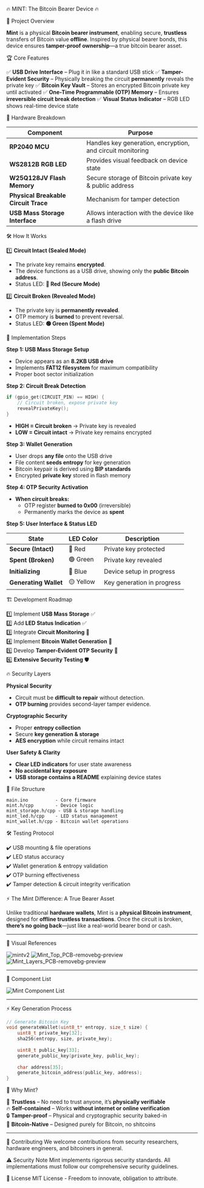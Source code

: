 🔥 MINT: The Bitcoin Bearer Device 🔥

🚀 Project Overview

**Mint** is a physical **Bitcoin bearer instrument**, enabling secure, **trustless** transfers of Bitcoin value **offline**. Inspired by physical bearer bonds, this device ensures **tamper-proof ownership**—a true bitcoin bearer asset.

🏆 Core Features

✅ **USB Drive Interface** – Plug it in like a standard USB stick 
✅ **Tamper-Evident Security** – Physically breaking the circuit **permanently** reveals the private key 
✅ **Bitcoin Key Vault** – Stores an encrypted Bitcoin private key until activated 
✅ **One-Time Programmable (OTP) Memory** – Ensures **irreversible circuit break detection** 
✅ **Visual Status Indicator** – RGB LED shows real-time device state

🔩 Hardware Breakdown

| **Component**                        | **Purpose**                                                |
| ------------------------------------ | ---------------------------------------------------------- |
| **RP2040 MCU**                       | Handles key generation, encryption, and circuit monitoring |
| **WS2812B RGB LED**                  | Provides visual feedback on device state                   |
| **W25Q128JV Flash Memory**           | Secure storage of Bitcoin private key & public address     |
| **Physical Breakable Circuit Trace** | Mechanism for tamper detection                             |
| **USB Mass Storage Interface**       | Allows interaction with the device like a flash drive      |

🛠️ How It Works

1️⃣ **Circuit Intact (Sealed Mode)**

- The private key remains **encrypted**.
- The device functions as a USB drive, showing only the **public Bitcoin address**.
- Status LED: **🔴 Red (Secure Mode)**

2️⃣ **Circuit Broken (Revealed Mode)**

- The private key is **permanently revealed**.
- OTP memory is **burned** to prevent reversal.
- Status LED: **🟢 Green (Spent Mode)**

🔧 Implementation Steps

**Step 1: USB Mass Storage Setup**

- Device appears as an **8.2KB USB drive**
- Implements **FAT12 filesystem** for maximum compatibility
- Proper boot sector initialization

**Step 2: Circuit Break Detection**

```cpp
if (gpio_get(CIRCUIT_PIN) == HIGH) {
    // Circuit broken, expose private key
    revealPrivateKey();
}
```

- **HIGH = Circuit broken** → Private key is revealed
- **LOW = Circuit intact** → Private key remains encrypted

**Step 3: Wallet Generation**

- User drops **any file** onto the USB drive
- File content **seeds entropy** for key generation
- Bitcoin keypair is derived using **BIP standards**
- Encrypted **private key** stored in flash memory

**Step 4: OTP Security Activation**

- **When circuit breaks:**
  - OTP register **burned to 0x00** (irreversible)
  - Permanently marks the device as **spent**

**Step 5: User Interface & Status LED**

| **State**             | **LED Color** | **Description**            |
| --------------------- | ------------- | -------------------------- |
| **Secure (Intact)**   | 🔴 Red        | Private key protected      |
| **Spent (Broken)**    | 🟢 Green      | Private key revealed       |
| **Initializing**      | 🔵 Blue       | Device setup in progress   |
| **Generating Wallet** | 🟡 Yellow     | Key generation in progress |

🏗️ Development Roadmap

1️⃣ Implement **USB Mass Storage** ✅\
2️⃣ Add **LED Status Indication** ✅\
3️⃣ Integrate **Circuit Monitoring** 🔄\
4️⃣ Implement **Bitcoin Wallet Generation** 🔄\
5️⃣ Develop **Tamper-Evident OTP Security** 🔄\
6️⃣ **Extensive Security Testing** 🛡️

🔥 Security Layers

**Physical Security**

- Circuit must be **difficult to repair** without detection.
- **OTP burning** provides second-layer tamper evidence.

**Cryptographic Security**

- Proper **entropy collection**
- Secure **key generation & storage**
- **AES encryption** while circuit remains intact

**User Safety & Clarity**

- **Clear LED indicators** for user state awareness
- **No accidental key exposure**
- **USB storage contains a README** explaining device states

📂 File Structure

```
main.ino          - Core firmware
mint.h/cpp        - Device logic
mint_storage.h/cpp - USB & storage handling
mint_led.h/cpp    - LED status management
mint_wallet.h/cpp - Bitcoin wallet operations
```

🛠️ Testing Protocol

✔️ USB mounting & file operations\
✔️ LED status accuracy\
✔️ Wallet generation & entropy validation\
✔️ OTP burning effectiveness\
✔️ Tamper detection & circuit integrity verification

⚡ The Mint Difference: A True Bearer Asset

Unlike traditional **hardware wallets**, Mint is a **physical Bitcoin instrument**, designed for **offline trustless transactions**. Once the circuit is broken, **there’s no going back**—just like a real-world bearer bond or cash.

---

🎨 Visual References

![mintv2](https://github.com/user-attachments/assets/358ed475-1666-4fdf-9f24-85b0c5721bf6)
![Mint_Top_PCB-removebg-preview](https://github.com/user-attachments/assets/ebfa36c4-efb8-4c33-9b49-b35448d6788a)
![Mint_Layers_PCB-removebg-preview](https://github.com/user-attachments/assets/f1ca6875-9305-4681-b5b6-e75783d2bf76)

---

🤖 Component List

![Mint Component List](https://github.com/user-attachments/assets/10cf52f9-9c92-4a53-b3e6-251adaa08b6a)



---

⚡ Key Generation Process

```cpp
// Generate Bitcoin Key
void generateWallet(uint8_t* entropy, size_t size) {
    uint8_t private_key[32];
    sha256(entropy, size, private_key);
    
    uint8_t public_key[33];
    generate_public_key(private_key, public_key);
    
    char address[35];
    generate_bitcoin_address(public_key, address);
}
```

🎯 Why Mint?

🚀 **Trustless** – No need to trust anyone, it’s **physically verifiable**\
🔥 **Self-contained** – Works **without internet or online verification**\
🔒 **Tamper-proof** – Physical and cryptographic security baked-in\
💎 **Bitcoin-Native** – Designed purely for Bitcoin, no shitcoins

---

🤝 Contributing
We welcome contributions from security researchers, hardware engineers, and bitcoiners in general.

⚠️ Security Note
Mint implements rigorous security standards. All implementations must follow our comprehensive security guidelines.

📜 License
MIT License - Freedom to innovate, obligation to attribute.

